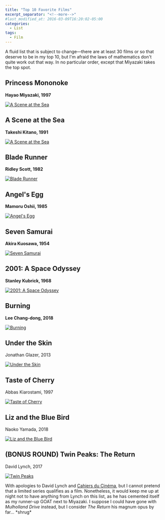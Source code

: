 ```yaml
---
title: "Top 10 Favorite Films"
excerpt_separator: "<!--more-->"
#last_modified_at: 2016-03-09T16:20:02-05:00
categories:
  - List
tags:
  - Film
---
```


A fluid list that is subject to change—there are at least 30 films or so that deserve to be in my top 10, but I'm afraid the laws of mathematics don't quite work out that way. In no particular order, except that Miyazaki takes the top spot.

## Princess Mononoke

**Hayao Miyazaki, 1997**

[![A Scene at the Sea](https://image.tmdb.org/t/p/original/49eTYtwKusXvQ2cerLIeiQSr2s9.jpg)](https://letterboxd.com/film/princess-mononoke/)

## A Scene at the Sea

**Takeshi Kitano, 1991**

[![A Scene at the Sea](https://image.tmdb.org/t/p/original/bA509BLSS8RCtHI9rnDnVRaRFr4.jpg)](https://letterboxd.com/film/a-scene-at-the-sea/)

## Blade Runner

**Ridley Scott, 1982**

[![Blade Runner](https://image.tmdb.org/t/p/original/5SZXEt1TI1IBikTeMu6NxGGo2Yz.jpg)](https://letterboxd.com/film/blade-runner/)
## Angel's Egg

**Mamoru Oshii, 1985**

[![Angel's Egg](https://image.tmdb.org/t/p/original/HUvuptSzuS4VshzG8w01NiMd1A.jpg)](https://letterboxd.com/film/angels-egg/)

## Seven Samurai

**Akira Kuosawa, 1954**

[![Seven Samurai](https://image.tmdb.org/t/p/original/qvZ91FwMq6O47VViAr8vZNQz3WI.jpg)](https://letterboxd.com/film/seven-samurai/)

## 2001: A Space Odyssey

**Stanley Kubrick, 1968**

[![2001: A Space Odyssey](https://image.tmdb.org/t/p/original/czrTZnZgSwtIofk0UYrRMicVgHB.jpg)](https://letterboxd.com/film/2001-a-space-odyssey/)

## Burning

**Lee Chang-dong, 2018**

[![Burning](https://image.tmdb.org/t/p/original/3gSvNuM4ieYloFvZu0Zu0wyMNIU.jpg)](https://letterboxd.com/film/burning-2018/)

## Under the Skin

Jonathan Glazer, 2013

[![Under the Skin](https://image.tmdb.org/t/p/original/gitdN085d55TdEiz84xyCA6Wd6g.jpg)](https://letterboxd.com/film/under-the-skin-2013/)

## Taste of Cherry

Abbas Kiarostami, 1997

[![Taste of Cherry](https://image.tmdb.org/t/p/original/jSwSQp3wrVznojidRsMWCtJNK0Q.jpg)](https://letterboxd.com/film/taste-of-cherry/)

## Liz and the Blue Bird

Naoko Yamada, 2018

[![Liz and the Blue Bird](https://image.tmdb.org/t/p/original/uVX9a75Mkb2XNuWHnnRobeiNdeo.jpg)](https://letterboxd.com/film/liz-and-the-blue-bird/)

## (BONUS ROUND) Twin Peaks: The Return

David Lynch, 2017


[![Twin Peaks](https://image.tmdb.org/t/p/original/rOoq1oRpQPVs6YuqCIkBQXkb4MF.jpg)](https://letterboxd.com/film/twin-peaks-the-return/)


With apologies to David Lynch and [Cahiers du Cinéma](https://www.cahiersducinema.com/boutique/produit/top-10-2017/), but I cannot pretend that a limited series qualifies as a film. Nonetheless, it would keep me up at night not to have anything from Lynch on this list, as he has cemented itself as my runner-up GOAT next to Miyazaki. I suppose I could have gone with *Mulholland Drive* instead, but I consider *The Return* his magnum opus by far... \*shrug\*
